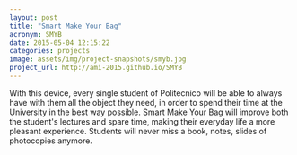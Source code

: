 ```yaml
---
layout: post
title: "Smart Make Your Bag"
acronym: SMYB
date: 2015-05-04 12:15:22
categories: projects
image: assets/img/project-snapshots/smyb.jpg
project_url: http://ami-2015.github.io/SMYB
---
```


With this device, every single student of Politecnico will be able to always have with them all the object they need, in order to spend their time at the University in the best way possible. Smart Make Your Bag will improve both the student's lectures and spare time, making their everyday life a more pleasant experience. Students will never miss a book, notes, slides of photocopies anymore.
